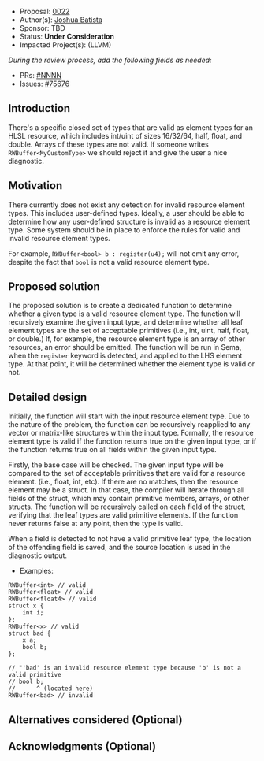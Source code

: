 * Proposal: [0022](0022-validating-resource-container-elements.md)
* Author(s): [Joshua Batista](https://github.com/bob80905)
* Sponsor: TBD
* Status: **Under Consideration**
* Impacted Project(s): (LLVM)

*During the review process, add the following fields as needed:*

* PRs: [#NNNN](https://github.com/microsoft/DirectXShaderCompiler/pull/NNNN)
* Issues: [#75676](https://github.com/llvm/llvm-project/issues/75676)

## Introduction

There's a specific closed set of types that are valid as element types for an HLSL
resource, which includes int/uint of sizes 16/32/64, half, float, and double. Arrays of
these types are not valid. If someone writes `RWBuffer<MyCustomType>` we should reject it
and give the user a nice diagnostic. 

## Motivation

There currently does not exist any detection for invalid resource element types.
This includes user-defined types. Ideally, a user should be able to
determine how any user-defined structure is invalid as a resource element type.
Some system should be in place to enforce the rules for valid and invalid
resource element types.

For example,
`RWBuffer<bool> b : register(u4);`
will not emit any error, despite the fact that `bool` is not a valid resource element type.

## Proposed solution

The proposed solution is to create a dedicated function to determine whether a given type
is a valid resource element type. The function will recursively examine the given input
type, and determine whether all leaf element types are the set of acceptable primitives
(i.e., int, uint, half, float, or double.) If, for example, the resource element type is
an array of other resources, an error should be emitted. The function will be run in Sema,
when the `register` keyword is detected, and applied to the LHS element type. At that point,
it will be determined whether the element type is valid or not.

## Detailed design

Initially, the function will start with the input resource element type. Due to the nature
of the problem, the function can be recursively reapplied to any vector or matrix-like structures
within the input type. Formally, the resource element type is valid if the function returns true
on the given input type, or if the function returns true on all fields within the given input type.

Firstly, the base case will be checked. The given input type will be compared to the set of acceptable
primitives that are valid for a resource element. (i.e., float, int, etc).
If there are no matches, then the resource element may be a struct. In that case,
the compiler will iterate through all fields of the struct, which may contain primitive members,
arrays, or other structs. The function will be recursively called on each field of the struct,
verifying that the leaf types are valid primitive elements.
If the function never returns false at any point, then the type is valid.

When a field is detected to not have a valid primitive leaf type, the location of the offending
field is saved, and the source location is used in the diagnostic output. 

* Examples:
```
RWBuffer<int> // valid
RWBuffer<float> // valid
RWBuffer<float4> // valid
struct x {
	int i;
};
RWBuffer<x> // valid
struct bad {
	x a;
	bool b;	
};

// "'bad' is an invalid resource element type because 'b' is not a valid primitive 
// bool b;
//      ^ (located here)
RWBuffer<bad> // invalid

```
## Alternatives considered (Optional)

## Acknowledgments (Optional)

<!-- {% endraw %} -->
